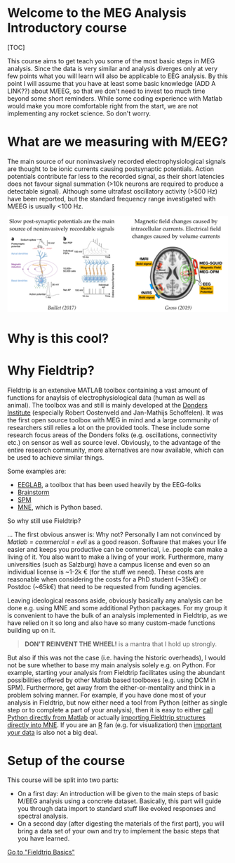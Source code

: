 # Welcome to the MEG Analysis Introductory course

[TOC]

This course aims to get teach you some of the most basic steps in MEG analysis. Since the data is very similar and analysis diverges only at very few points what you will learn will also be applicable to EEG analysis. By this point I will assume that you have at least some basic knowledge (ADD A LINK??) about M/EEG, so that we don't need to invest too much time beyond some short reminders. While some coding experience with Matlab would make you more comfortable right from the start, we are not implementing any rocket science. So don't worry.



# What are we measuring with M/EEG?

The main source of our noninvasively recorded electrophysiological signals are thought to be ionic currents causing postsynaptic potentials. Action potentials contribute far less to the recorded signal, as their short latencies does not favour signal summation (>10k neurons are required to produce a detectable signal). Although some ultrafast oscillatory activity (>500 Hz) have been reported, but the standard frequency range investigated with M/EEG is usually <100 Hz. 

![MEG and EEG](./images/MEG_EEG_signals.jpg)



# Why is this cool?





# Why Fieldtrip?

Fieldtrip is an extensive MATLAB toolbox containing a vast amount of functions for anaylsis of electrophysiological data (human as well as animal). The toolbox was and still is mainly developed at the [Donders Institute](https://www.ru.nl/donders/) (especially Robert Oostenveld and Jan-Mathijs Schoffelen). It was the first open source toolbox with MEG in mind and a large community of researchers still relies a lot on the provided tools. These include some research focus areas of the Donders folks (e.g. oscillations, connectivity etc.) on sensor as well as source level. Obviously, to the advantage of the entire research community, more alternatives are now available, which can be used to achieve similar things. 

Some examples are:

- [EEGLAB](https://sccn.ucsd.edu/eeglab/index.php), a toolbox that has been used heavily by the EEG-folks
- [Brainstorm](https://neuroimage.usc.edu/brainstorm/Introduction)
- [SPM](https://www.fil.ion.ucl.ac.uk/spm/)
- [MNE](https://mne.tools/stable/index.html), which is Python based.

So why still use Fieldtrip? 

... The first obvious answer is: Why not? Personally I am not convinced by _Matlab = commercial = evil_ as a good reason. Software that makes your life easier and keeps you productive can be commerical, i.e. people can make a living of it. You also want to make a living of your work. Furthermore, many universities (such as Salzburg) have a campus license and even so an individual license is ~1-2k € (for the stuff we need). These costs are reasonable when considering the costs for a PhD student (~35k€) or Postdoc (~65k€) that need to be requested from funding agencies.

Leaving ideological reasons aside, obviously basically any analysis can be done e.g. using MNE and some additional Python packages. For my group it is convenient to have the bulk of an analysis implemented in Fieldtrip, as we have relied on it so long and also have so many custom-made functions building up on it. 

> __DON'T REINVENT THE WHEEL!__ is a mantra that I hold up strongly. 

But also if this was not the case (i.e. having the historic overheads), I would not be sure whether to base my main analysis solely e.g. on Python. For example, starting your analysis from Fieldtrip  facilitates using the abundant possibilities offered by other Matlab based toolboxes (e.g. using DCM in SPM). Furthermore, get away from the either-or-mentality and think in a problem solving manner. For example, if you have done most of your analysis in Fieldtrip, but now either need a tool from Python (either as single step or to complete a part of your analysis), then it is easy to either [call Python directly from Matlab](https://www.mathworks.com/help/matlab/call-python-libraries.html) or actually [importing Fieldtrip structures directly into MNE](https://mne.tools/stable/auto_tutorials/io/plot_10_reading_meg_data.html#fieldtrip-meg-eeg-data-mat). If you are an [R](https://www.r-project.org) fan (e.g. for visualization) then [important your data](https://cran.r-project.org/web/packages/R.matlab/index.html) is also not a big deal.

# Setup of the course

This course will be split into two parts:

- On a first day: An introduction will be given to the main steps of basic M/EEG analysis using a concrete dataset. Basically, this part will guide you through data import to standard stuff like evoked responses and spectral analysis.
- On a second day (after digesting the materials of the first part), you will bring a data set of your own and try to implement the basic steps that you have learned.







[Go to "Fieldtrip Basics"](https://github.com/nathanweisz/DK-MEG-Basics2020/blob/master/01_Fieldtrip_Basics.md)



